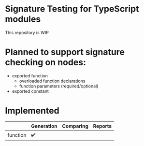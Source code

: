 # Signature Testing for TypeScript modules
This repository is WIP 

# Planned to support signature checking on nodes:
 - exported function
   - overloaded function declarations
   - function parameters (required/optional)
 - exported constant

# Implemented

|          | Generation | Comparing | Reports |
| -------- | ---------- | --------- | ------- |
| function | ✔️         |           |         |